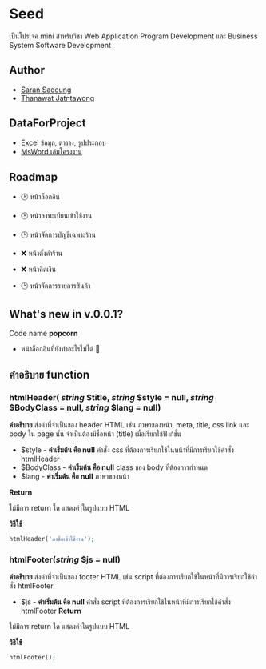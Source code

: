 # Seed

เป็นโปรเจค mini สำหรับวิชา Web Application Program Development และ Business System Software Development


## Author
+ [Saran Saeeung](https://github.com/Mickey4527)
+ [Thanawat Jatntawong](https://github.com/thanawat88)

## DataForProject
+ [Excel ข้อมูล, ตาราง, รูปประกอบ](https://mailrmuttac-my.sharepoint.com/:x:/g/personal/1164109051311_mail_rmutt_ac_th/EeM59Yh529RClZh2KcGH-RwBCQoQnuh4ZBjJDD42kF1ZqQ?e=K02Clp&nav=MTVfe0UzMzI3RjA5LUE5NTctNDY0RS05NEVCLUNFRjM4ODBFQjg0OH0)
+ [MsWord เล่มโครงงาน](https://mailrmuttac-my.sharepoint.com/:w:/g/personal/1164109050834_mail_rmutt_ac_th/EVoxOPICQLNOlR3Os3zXfJUB_4y-54cq6vF33k4R58UFgQ?e=Y0dhyo)

## Roadmap

+ 🕑 หน้าล็อกอิน
+ 🕑 หน้าลงทะเบียนเข้าใช้งาน

+ 🕑 หน้าจัดการบัญชีเฉพาะร้าน
+ ❌ หน้าตั้งค่าร้าน
+ ❌ หน้าคิดเงิน
+ 🕑 หน้าจัดการรายการสินค้า

## What's new in v.0.0.1?
Code name **popcorn**
+ หน้าล็อกอินที่ยังทำอะไรไม่ได้ 🎊


## คำอธิบาย function

### htmlHeader( _string_ $title, _string_ $style = null, _string_ $BodyClass = null, _string_ $lang = null)

**คำอธิบาย** ส่งค่าที่จำเป็นของ header HTML เช่น ภาษาของหน้า, meta, title, css link และ body ใน page นั้น จำเป็นต้องมีชื่อหน้า (title) เมื่อเรียกใช้ฟังก์ชั่น
+ $style - **ค่าเริ่มต้น คือ null** คำสั่ง css ที่ต้องการเรียกใช้ในหน้าที่มีการเรียกใช้คำสั่ง htmlHeader
+ $BodyClass - **ค่าเริ่มต้น คือ null** class ของ body ที่ต้องการกำหนด
+ $lang - **ค่าเริ่มต้น คือ null** ภาษาของหน้า
  
**Return**

ไม่มีการ return ใด แสดงค่าในรูปแบบ HTML

**วิธีใช้**
```php
htmlHeader('ลงชื่อเข้าใช้งาน');
```

### htmlFooter(_string_ $js = null)
**คำอธิบาย** ส่งค่าที่จำเป็นของ footer HTML เช่น script ที่ต้องการเรียกใช้ในหน้าที่มีการเรียกใช้คำสั่ง htmlFooter
+ $js - **ค่าเริ่มต้น คือ null** คำสั่ง script ที่ต้องการเรียกใช้ในหน้าที่มีการเรียกใช้คำสั่ง htmlFooter
**Return**

ไม่มีการ return ใด แสดงค่าในรูปแบบ HTML

**วิธีใช้**
```php
htmlFooter();
```
